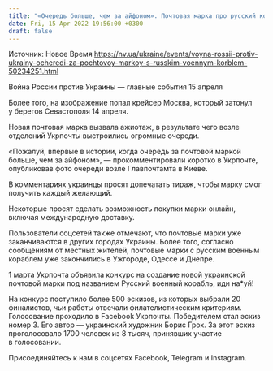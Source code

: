 ```yaml
---
title: "«Очередь больше, чем за айфоном». Почтовая марка про русский корабль набирает популярность среди украинцев"
date: Fri, 15 Apr 2022 19:56:00 +0300
draft: false
---
```

Источник: Новое Время https://nv.ua/ukraine/events/voyna-rossii-protiv-ukrainy-ocheredi-za-pochtovoy-markoy-s-russkim-voennym-korblem-50234251.html


Война России против Украины — главные события 15 апреля

 Более того, на изображение попал крейсер Москва, который затонул у берегов Севастополя 14 апреля.

Новая почтовая марка вызвала ажиотаж, в результате чего возле отделений Укрпочты выстроились огромные очереди.

«Пожалуй, впервые в истории, когда очередь за почтовой маркой больше, чем за айфоном», — прокомментировали коротко в Укрпочте, опубликовав фото очереди возле Главпочтамта в Киеве.

В комментариях украинцы просят допечатать тираж, чтобы марку смог получить каждый желающий.

Некоторые просят сделать возможность покупки марки онлайн, включая международную доставку.

Пользователи соцсетей также отмечают, что почтовые марки уже заканчиваются в других городах Украины. Более того, согласно сообщениям от местных жителей, почтовые марки с русским военным кораблем уже закончились в Ужгороде, Одессе и Днепре.

 1 марта Укрпочта объявила конкурс на создание новой украинской почтовой марки под названием Русский военный корабль, иди на*уй!

 На конкурс поступило более 500 эскизов, из которых выбрали 20 финалистов, чьи работы отвечали филателистическим критериям. Голосование проходило в Facebook Укрпочты. Победителем стал эскиз номер 3. Его автор — украинский художник Борис Грох. За этот эскиз проголосовало 1700 человек из 8 тысяч, принявших участие в голосовании.

Присоединяйтесь к нам в соцсетях Facebook, Telegram и Instagram.
